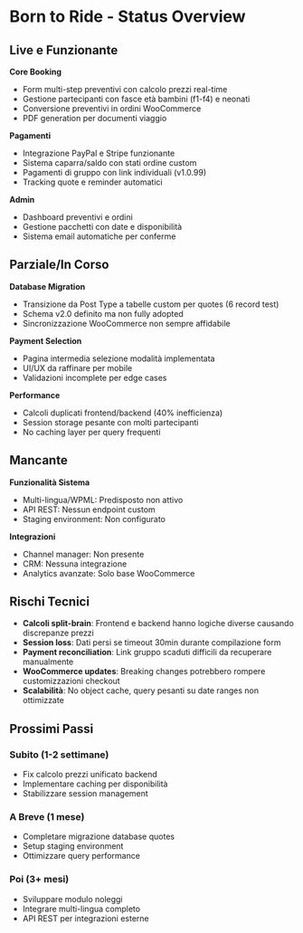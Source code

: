 # Born to Ride - Status Overview

## Live e Funzionante

**Core Booking**
- Form multi-step preventivi con calcolo prezzi real-time
- Gestione partecipanti con fasce età bambini (f1-f4) e neonati
- Conversione preventivi in ordini WooCommerce
- PDF generation per documenti viaggio

**Pagamenti**
- Integrazione PayPal e Stripe funzionante
- Sistema caparra/saldo con stati ordine custom
- Pagamenti di gruppo con link individuali (v1.0.99)
- Tracking quote e reminder automatici

**Admin**
- Dashboard preventivi e ordini
- Gestione pacchetti con date e disponibilità
- Sistema email automatiche per conferme

## Parziale/In Corso

**Database Migration**
- Transizione da Post Type a tabelle custom per quotes (6 record test)
- Schema v2.0 definito ma non fully adopted
- Sincronizzazione WooCommerce non sempre affidabile

**Payment Selection**
- Pagina intermedia selezione modalità implementata
- UI/UX da raffinare per mobile
- Validazioni incomplete per edge cases

**Performance**
- Calcoli duplicati frontend/backend (40% inefficienza)
- Session storage pesante con molti partecipanti
- No caching layer per query frequenti

## Mancante

**Funzionalità Sistema**
- Multi-lingua/WPML: Predisposto non attivo
- API REST: Nessun endpoint custom
- Staging environment: Non configurato

**Integrazioni**
- Channel manager: Non presente
- CRM: Nessuna integrazione
- Analytics avanzate: Solo base WooCommerce

## Rischi Tecnici

- **Calcoli split-brain**: Frontend e backend hanno logiche diverse causando discrepanze prezzi
- **Session loss**: Dati persi se timeout 30min durante compilazione form
- **Payment reconciliation**: Link gruppo scaduti difficili da recuperare manualmente
- **WooCommerce updates**: Breaking changes potrebbero rompere customizzazioni checkout
- **Scalabilità**: No object cache, query pesanti su date ranges non ottimizzate

## Prossimi Passi

### Subito (1-2 settimane)
- Fix calcolo prezzi unificato backend
- Implementare caching per disponibilità
- Stabilizzare session management

### A Breve (1 mese)
- Completare migrazione database quotes
- Setup staging environment
- Ottimizzare query performance

### Poi (3+ mesi)
- Sviluppare modulo noleggi
- Integrare multi-lingua completo
- API REST per integrazioni esterne
